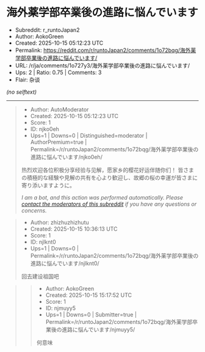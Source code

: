 # 海外薬学部卒業後の進路に悩んでいます

- Subreddit: r_runtoJapan2
- Author: AokoGreen
- Created: 2025-10-15 05:12:23 UTC
- Permalink: https://reddit.com/r/runtoJapan2/comments/1o72bqg/海外薬学部卒業後の進路に悩んでいます/
- URL: /r/ja/comments/1o727y3/海外薬学部卒業後の進路に悩んでいます/
- Ups: 2 | Ratio: 0.75 | Comments: 3
- Flair: 杂谈

_(no selftext)_

---

> - Author: AutoModerator
> - Created: 2025-10-15 05:12:23 UTC
> - Score: 1
> - ID: njko0eh
> - Ups=1 | Downs=0 | Distinguished=moderator | AuthorPremium=true | Permalink=/r/runtoJapan2/comments/1o72bqg/海外薬学部卒業後の進路に悩んでいます/njko0eh/
>
> 热烈欢迎各位积极分享经验与见解，愿家乡的樱花好运伴随你们！
> 皆さまの積極的な経験や見解の共有を心より歓迎し、故郷の桜の幸運が皆さまに寄り添いますように。
> 
> *I am a bot, and this action was performed automatically. Please [contact the moderators of this subreddit](/message/compose/?to=/r/runtoJapan2) if you have any questions or concerns.*

> - Author: zhizhuzhizhutu
> - Created: 2025-10-15 10:36:13 UTC
> - Score: 1
> - ID: njlknt0
> - Ups=1 | Downs=0 | Permalink=/r/runtoJapan2/comments/1o72bqg/海外薬学部卒業後の進路に悩んでいます/njlknt0/
>
> 回去建设祖国吧

>> - Author: AokoGreen
>> - Created: 2025-10-15 15:17:52 UTC
>> - Score: 1
>> - ID: njmuyy5
>> - Ups=1 | Downs=0 | Submitter=true | Permalink=/r/runtoJapan2/comments/1o72bqg/海外薬学部卒業後の進路に悩んでいます/njmuyy5/
>>
>> 何意味
